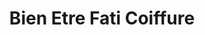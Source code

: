 ---
title: "Bien Etre Fati Coiffure"
url: /moret-sur-loing/bien-etre-fati-coiffure/
shop: Friseur
---